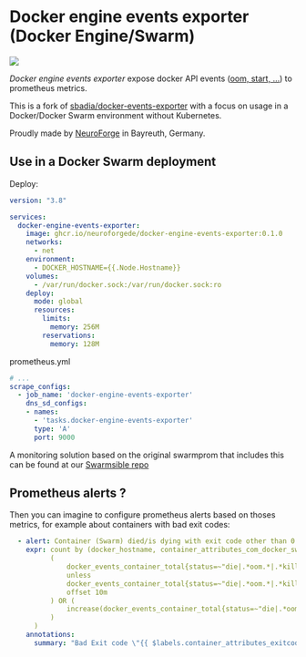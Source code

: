 # Docker engine events exporter (Docker Engine/Swarm)

![](https://img.shields.io/docker/pulls/neuroforgede/docker-engine-events-exporter.svg)

*Docker engine events exporter* expose docker API events ([oom, start, …](https://docs.docker.com/engine/reference/commandline/events/#object-types)) to prometheus metrics.

This is a fork of [sbadia/docker-events-exporter](https://github.com/sbadia/docker-events-exporter) with a focus on usage in a Docker/Docker Swarm environment without Kubernetes.

Proudly made by [NeuroForge](https://neuroforge.de/) in Bayreuth, Germany.

## Use in a Docker Swarm deployment

Deploy:

```yaml
version: "3.8"

services:
  docker-engine-events-exporter:
    image: ghcr.io/neuroforgede/docker-engine-events-exporter:0.1.0
    networks:
      - net
    environment:
      - DOCKER_HOSTNAME={{.Node.Hostname}}
    volumes:
      - /var/run/docker.sock:/var/run/docker.sock:ro
    deploy:
      mode: global
      resources:
        limits:
          memory: 256M
        reservations:
          memory: 128M
```

prometheus.yml

```yaml
# ...
scrape_configs:
  - job_name: 'docker-engine-events-exporter'
    dns_sd_configs:
    - names:
      - 'tasks.docker-engine-events-exporter'
      type: 'A'
      port: 9000
```

A monitoring solution based on the original swarmprom that includes this can be found at our [Swarmsible repo](https://github.com/neuroforgede/swarmsible/tree/master/environments/test/test-swarm/stacks/02_monitoring)

## Prometheus alerts ?

Then you can imagine to configure prometheus alerts based on thoses metrics,
for example about containers with bad exit codes:

```yaml
  - alert: Container (Swarm) died/is dying with exit code other than 0
    expr: count by (docker_hostname, container_attributes_com_docker_swarm_service_name, container_attributes_exitcode, status) (
          (
              docker_events_container_total{status=~"die|.*oom.*|.*kill.*", container_attributes_exitcode != "0", container_attributes_exitcode != "" } 
              unless 
              docker_events_container_total{status=~"die|.*oom.*|.*kill.*", container_attributes_exitcode != "0", container_attributes_exitcode != "" }
              offset 10m
          ) OR (
              increase(docker_events_container_total{status=~"die|.*oom.*|.*kill.*", container_attributes_exitcode != "0", container_attributes_exitcode != "" }[10m]) > 0
          )
      )
    annotations:
      summary: "Bad Exit code \"{{ $labels.container_attributes_exitcode }}\" for status \"{{ $labels.status }}\" for service \"{{ $labels.container_attributes_com_docker_swarm_service_name }}\""
```
